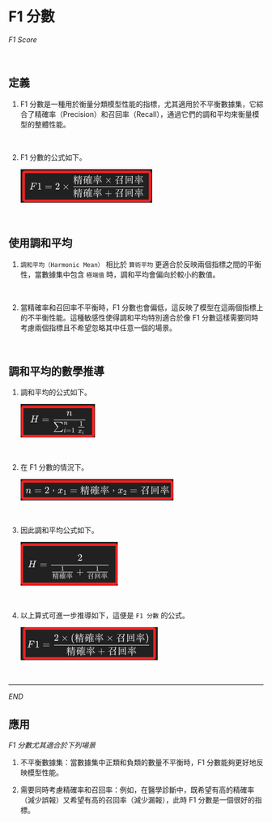 # F1 分數

_F1 Score_

<br>

## 定義

1. F1 分數是一種用於衡量分類模型性能的指標，尤其適用於不平衡數據集，它綜合了精確率（Precision）和召回率（Recall），通過它們的調和平均來衡量模型的整體性能。

<br>

2. F1 分數的公式如下。

    ![](images/img_30.png)

<br>

## 使用調和平均

1. `調和平均（Harmonic Mean）` 相比於 `算術平均` 更適合於反映兩個指標之間的平衡性，當數據集中包含 `極端值` 時，調和平均會偏向於較小的數值。

<br>

2. 當精確率和召回率不平衡時，F1 分數也會偏低，這反映了模型在這兩個指標上的不平衡性能。這種敏感性使得調和平均特別適合於像 F1 分數這樣需要同時考慮兩個指標且不希望忽略其中任意一個的場景。

<br>

## 調和平均的數學推導

1. 調和平均的公式如下。

    ![](images/img_58.png)

<br>

2. 在 F1 分數的情況下。

    ![](images/img_61.png)

<br>

3. 因此調和平均公式如下。

    ![](images/img_59.png)

<br>

4. 以上算式可進一步推導如下，這便是 `F1 分數` 的公式。

    ![](images/img_60.png)

<br>

___

_END_

## 應用

_F1 分數尤其適合於下列場景_

1. 不平衡數據集：當數據集中正類和負類的數量不平衡時，F1 分數能夠更好地反映模型性能。

2. 需要同時考慮精確率和召回率：例如，在醫學診斷中，既希望有高的精確率（減少誤報）又希望有高的召回率（減少漏報），此時 F1 分數是一個很好的指標。

